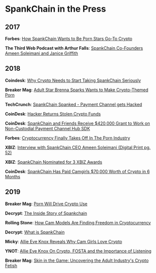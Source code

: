 # SpankChain in the Press

## 2017

**Forbes**: [How SpankChain Wants to Be Porn Stars Go-To Crypto](https://www.forbes.com/sites/zarastone/2017/10/25/how-spankchain-an-x-rated-blockchain-plans-to-provide-pornstars-with-better-payment-plans/#697285583659)

**The Third Web Podcast with Arthur Falls**: [SpankChain Co-Founders Ameen Soleimani and Janice Griffith](https://soundcloud.com/arthurfalls/the-third-web-micro-economies-2-spankchain-mixdown)

## 2018

**Coindesk**: [Why Crypto Needs to Start Taking SpankChain Seriously](https://www.coindesk.com/crypto-needs-start-talking-seriously-spankchain)

**Breaker Mag**: [Adult Star Brenna Sparks Wants to Make Crypto-Themed Porn](https://breakermag.com/adult-star-brenna-sparks-wants-to-make-crypto-themed-porn/)

**TechCrunch**: [SpankChain Spanked - Payment Channel gets Hacked](https://techcrunch.com/2018/10/11/spankchain-spanked/)

**CoinDesk**: [Hacker Returns Stolen Crypto Funds](https://www.coindesk.com/spankchain-says-hacker-returned-stolen-crypto-funds)

**CoinDesk**: [SpankChain and Friends Receive $420,000 Grant to Work on Non-Custodial Payment Channel Hub SDK](https://www.coindesk.com/ethereum-foundation-unveils-latest-round-of-startup-grants)

**Forbes**: [Cryptocurrency Finally Takes Off In The Porn Industry](https://www.forbes.com/sites/markhay/2018/10/31/cryptocurrency-finally-takes-off-in-the-porn-industry/#1decd378629e)

**XBIZ**: [Interview with SpankChain CEO Ameen Soleimani (Digital Print pg. 52)](http://www.xbizdigital.com/xw/2018-11/)

**XBIZ**: [SpankChain Nominated for 3 XBIZ Awards](https://www.xbiz.com/news/240128/xbiz-announces-finalist-nominees-for-2019-xbiz-awards)

**CoinDesk**: [SpankChain Has Paid Camgirls $70,000 Worth of Crypto in 6 Months](https://www.coindesk.com/spankchain-eth-crypto-porn-camgirl)

## 2019

**Breaker Mag**: [Porn Will Drive Crypto Use](https://breakermag.com/at-xbiz-spankchain-ceo-says-the-porn-industry-will-drive-crypto-use/)

**Decrypt**: [The Inside Story of Spankchain](https://decrypt.co/5898/inside-spankchain-ameen-soleimani-ethereum)

**Rolling Stone**: [How Cam Models Are Finding Freedom in Cryptocurrency](https://www.rollingstone.com/culture/culture-features/cam-models-sex-work-cryptocurrency-bitcoin-797006/)

**Decrypt**: [What is SpankChain](https://decrypt.co/resources/what-is-spankchain-four-minute-guide)

**Micky**: [Allie Eve Knox Reveals Why Cam Girls Love Crypto](https://micky.com.au/porn-star-reveals-why-cam-girls-love-crypto/)

**YNOT**: [Allie Eve Knox On Crypto, FOSTA and the Importance of Listening](https://www.ynot.com/allie-eve-knox-on-crypto-fosta-and-the-importance-of-listening/)

**Breaker Mag**: [Skin in the Game: Uncovering the Adult Industry's Crypto Fetish](https://breakermag.com/skin-in-the-game-uncovering-the-adult-industrys-crypto-fetish/)
